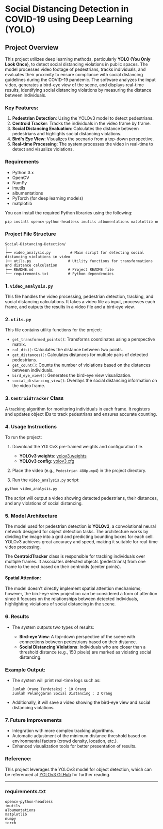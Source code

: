 # Social Distancing Detection in COVID-19 using Deep Learning (YOLO)

## Project Overview

This project utilizes deep learning methods, particularly **YOLO (You Only Look Once)**, to detect social distancing violations in public spaces. The model processes video footage of pedestrians, tracks individuals, and evaluates their proximity to ensure compliance with social distancing guidelines during the COVID-19 pandemic. The software analyzes the input video, generates a bird-eye view of the scene, and displays real-time results, identifying social distancing violations by measuring the distance between individuals.

### Key Features:

1. **Pedestrian Detection**: Using the YOLOv3 model to detect pedestrians.
2. **Centroid Tracker**: Tracks the individuals in the video frame by frame.
3. **Social Distancing Evaluation**: Calculates the distance between pedestrians and highlights social distancing violations.
4. **Bird's Eye View**: Visualizes the scenario from a top-down perspective.
5. **Real-time Processing**: The system processes the video in real-time to detect and visualize violations.

### Requirements

* Python 3.x
* OpenCV
* NumPy
* imutils
* albumentations
* PyTorch (for deep learning models)
* matplotlib

You can install the required Python libraries using the following:

```bash
pip install opencv-python-headless imutils albumentations matplotlib numpy
```

### Project File Structure

```
Social-Distancing-Detection/
│
├── video_analysis.py         # Main script for detecting social distancing violations in video
├── utils.py                 # Utility functions for transformations and distance calculation
├── README.md                # Project README file
└── requirements.txt         # Python dependencies
```

### 1. **`video_analysis.py`**

This file handles the video processing, pedestrian detection, tracking, and social distancing calculations. It takes a video file as input, processes each frame, and outputs the results in a video file and a bird-eye view.

### 2. **`utils.py`**

This file contains utility functions for the project:

* `get_transformed_points()`: Transforms coordinates using a perspective matrix.
* `cal_dis()`: Calculates the distance between two points.
* `get_distances()`: Calculates distances for multiple pairs of detected pedestrians.
* `get_count()`: Counts the number of violations based on the distances between individuals.
* `bird_eye_view()`: Generates the bird-eye view visualization.
* `social_distancing_view()`: Overlays the social distancing information on the video frame.

### 3. **`CentroidTracker` Class**

A tracking algorithm for monitoring individuals in each frame. It registers and updates object IDs to track pedestrians and ensures accurate counting.

### 4. **Usage Instructions**

To run the project:

1. Download the YOLOv3 pre-trained weights and configuration file.

   * **YOLOv3 weights**: [yolov3.weights](https://pjreddie.com/media/files/yolov3.weights)
   * **YOLOv3 config**: [yolov3.cfg](https://github.com/pjreddie/darknet/blob/master/cfg/yolov3.cfg)

2. Place the video (e.g., `Pedestrian 480p.mp4`) in the project directory.

3. Run the `video_analysis.py` script:

```bash
python video_analysis.py
```

The script will output a video showing detected pedestrians, their distances, and any violations of social distancing.

### 5. **Model Architecture**

The model used for pedestrian detection is **YOLOv3**, a convolutional neural network designed for object detection tasks. The architecture works by dividing the image into a grid and predicting bounding boxes for each cell. YOLOv3 achieves great accuracy and speed, making it suitable for real-time video processing.

The **CentroidTracker** class is responsible for tracking individuals over multiple frames. It associates detected objects (pedestrians) from one frame to the next based on their centroids (center points).

#### Spatial Attention:

The model doesn't directly implement spatial attention mechanisms; however, the bird-eye view projection can be considered a form of attention since it focuses on the relationships between detected individuals, highlighting violations of social distancing in the scene.

### 6. **Results**

* The system outputs two types of results:

  * **Bird-eye View**: A top-down perspective of the scene with connections between pedestrians based on their distance.
  * **Social Distancing Violations**: Individuals who are closer than a threshold distance (e.g., 150 pixels) are marked as violating social distancing.

### Example Output:

* The system will print real-time logs such as:

  ```
  Jumlah Orang Terdeteksi : 10 Orang
  Jumlah Pelanggaran Social Distancing : 2 Orang
  ```

* Additionally, it will save a video showing the bird-eye view and social distancing violations.

### 7. **Future Improvements**

* Integration with more complex tracking algorithms.
* Automatic adjustment of the minimum distance threshold based on environmental factors (crowd density, location, etc.).
* Enhanced visualization tools for better presentation of results.

### Reference:

This project leverages the YOLOv3 model for object detection, which can be referenced at [YOLOv3 GitHub](https://github.com/pjreddie/darknet) for further reading.

---

### **requirements.txt**

```
opencv-python-headless
imutils
albumentations
matplotlib
numpy
torch
```
